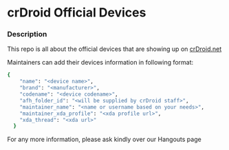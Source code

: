 # crDroid Official Devices

### Description ###

This repo is all about the official devices that are showing up on [crDroid.net](https://crdroid.net/)

Maintainers can add their devices information in following format:

```bash
{
    "name": "<device name>",
    "brand": "<manufacturer>",
    "codename": "<device codename>",
    "afh_folder_id": "<will be supplied by crDroid staff>",
    "maintainer_name": "<name or username based on your needs>",
    "maintainer_xda_profile": "<xda profile url>",
    "xda_thread": "<xda url>"
  }
```
For any more information, please ask kindly over our Hangouts page
